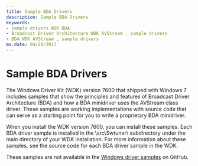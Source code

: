 ```yaml
---
title: Sample BDA Drivers
description: Sample BDA Drivers
keywords:
- sample drivers WDK BDA
- Broadcast Driver Architecture WDK AVStream , sample drivers
- BDA WDK AVStream , sample drivers
ms.date: 04/20/2017
---
```


# Sample BDA Drivers

The Windows Driver Kit (WDK) version 7600 that shipped with Windows 7 includes samples that show the principles and features of Broadcast Driver Architecture (BDA) and how a BDA minidriver uses the AVStream class driver. These samples are working implementations with source code that can serve as a starting point for you to write a proprietary BDA minidriver.

When you install the WDK version 7600, you can install these samples. Each BDA driver sample is installed in the \\src\\Swtuner\\ subdirectory under the main directory of your WDK installation. For more information about these samples, see the source code for each BDA driver sample in the WDK.

These samples are not available in the [Windows driver samples](https://github.com/Microsoft/Windows-driver-samples) on GitHub.

